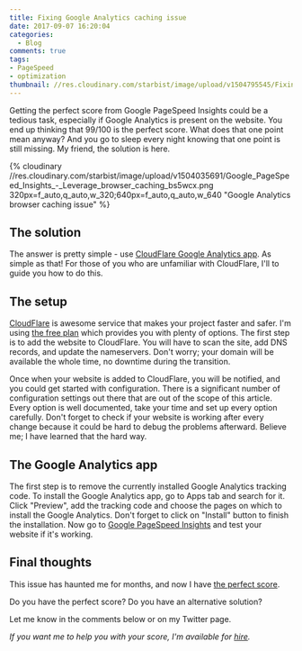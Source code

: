 ```yaml
---
title: Fixing Google Analytics caching issue
date: 2017-09-07 16:20:04
categories:
  - Blog
comments: true
tags:
- PageSpeed
- optimization
thumbnail: //res.cloudinary.com/starbist/image/upload/v1504795545/Fixing_Google_Analytics_caching_issue_mz9cm7.png
---
```


Getting the perfect score from Google PageSpeed Insights could be a tedious task, especially if Google Analytics is present on the website. You end up thinking that 99/100 is the perfect score. What does that one point mean anyway? And you go to sleep every night knowing that one point is still missing. My friend, the solution is here.

<!-- more -->

{% cloudinary //res.cloudinary.com/starbist/image/upload/v1504035691/Google_PageSpeed_Insights_-_Leverage_browser_caching_bs5wcx.png 320px=f_auto,q_auto,w_320;640px=f_auto,q_auto,w_640 "Google Analytics browser caching issue" %}

## The solution
The answer is pretty simple - use [CloudFlare Google Analytics app](https://www.cloudflare.com/apps/google-analytics). As simple as that! For those of you who are unfamiliar with CloudFlare, I'll to guide you how to do this.

## The setup
[CloudFlare](https://www.cloudflare.com) is awesome service that makes your project faster and safer. I'm using [the free plan](https://www.cloudflare.com/plans/) which provides you with plenty of options. The first step is to add the website to CloudFlare. You will have to scan the site, add DNS records, and update the nameservers. Don't worry; your domain will be available the whole time, no downtime during the transition.

Once when your website is added to CloudFlare, you will be notified, and you could get started with configuration. There is a significant number of configuration settings out there that are out of the scope of this article. Every option is well documented, take your time and set up every option carefully. Don't forget to check if your website is working after every change because it could be hard to debug the problems afterward. Believe me; I have learned that the hard way.

## The Google Analytics app
The first step is to remove the currently installed Google Analytics tracking code. To install the Google Analytics app, go to Apps tab and search for it. Click "Preview", add the tracking code and choose the pages on which to install the Google Analytics. Don't forget to click on "Install" button to finish the installation. Now go to [Google PageSpeed Insights](https://developers.google.com/speed/pagespeed/insights/) and test your website if it's working.

## Final thoughts
This issue has haunted me for months, and now I have [the perfect score](https://developers.google.com/speed/pagespeed/insights/?url=https%3A%2F%2Fwww.silvestarbistrovic.from.hr).

Do you have the perfect score? Do you have an alternative solution?

Let me know in the comments below or on my Twitter page.

_If you want me to help you with your score, I'm available for [hire](/hire-me)._
